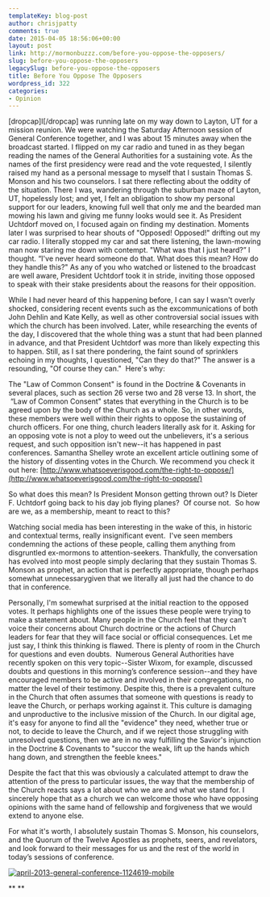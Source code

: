 ```yaml
---
templateKey: blog-post
author: chrisjpatty
comments: true
date: 2015-04-05 18:56:06+00:00
layout: post
link: http://mormonbuzzz.com/before-you-oppose-the-opposers/
slug: before-you-oppose-the-opposers
legacySlug: before-you-oppose-the-opposers
title: Before You Oppose The Opposers
wordpress_id: 322
categories:
- Opinion
---
```


[dropcap]I[/dropcap] was running late on my way down to Layton, UT for a mission reunion. We were watching the Saturday Afternoon session of General Conference together, and I was about 15 minutes away when the broadcast started. I flipped on my car radio and tuned in as they began reading the names of the General Authorities for a sustaining vote. As the names of the first presidency were read and the vote requested, I silently raised my hand as a personal message to myself that I sustain Thomas S. Monson and his two counselors. I sat there reflecting about the oddity of the situation. There I was, wandering through the suburban maze of Layton, UT, hopelessly lost; and yet, I felt an obligation to show my personal support for our leaders, knowing full well that only me and the bearded man mowing his lawn and giving me funny looks would see it. As President Uchtdorf moved on, I focused again on finding my destination. Moments later I was surprised to hear shouts of "Opposed! Opposed!" drifting out my car radio. I literally stopped my car and sat there listening, the lawn-mowing man now staring me down with contempt. "What was that I just heard?” I thought. “I've never heard someone do that. What does this mean? How do they handle this?" As any of you who watched or listened to the broadcast are well aware, President Uchtdorf took it in stride, inviting those opposed to speak with their stake presidents about the reasons for their opposition.

While I had never heard of this happening before, I can say I wasn't overly shocked, considering recent events such as the excommunications of both John Dehlin and Kate Kelly, as well as other controversial social issues with which the church has been involved. Later, while researching the events of the day, I discovered that the whole thing was a stunt that had been planned in advance, and that President Uchtdorf was more than likely expecting this to happen. Still, as I sat there pondering, the faint sound of sprinklers echoing in my thoughts, I questioned, "Can they do that?" The answer is a resounding, "Of course they can."  Here's why:

The "Law of Common Consent" is found in the Doctrine & Covenants in several places, such as section 26 verse two and 28 verse 13. In short, the  “Law of Common Consent" states that everything in the Church is to be agreed upon by the body of the Church as a whole. So, in other words, these members were well within their rights to oppose the sustaining of church officers. For one thing, church leaders literally ask for it. Asking for an opposing vote is not a ploy to weed out the unbelievers, it's a serious request, and such opposition isn't new--it has happened in past conferences. Samantha Shelley wrote an excellent article outlining some of the history of dissenting votes in the Church. We recommend you check it out here: [http://www.whatsoeverisgood.com/the-right-to-oppose/](http://www.whatsoeverisgood.com/the-right-to-oppose/)

So what does this mean? Is President Monson getting thrown out? Is Dieter F. Uchtdorf going back to his day job flying planes?  Of course not.  So how are we, as a membership, meant to react to this?

Watching social media has been interesting in the wake of this, in historic and contextual terms, really insignificant event.  I've seen members condemning the actions of these people, calling them anything from disgruntled ex-mormons to attention-seekers. Thankfully, the conversation has evolved into most people simply declaring that they sustain Thomas S. Monson as prophet, an action that is perfectly appropriate, though perhaps somewhat unnecessarygiven that we literally all just had the chance to do that in conference.

Personally, I'm somewhat surprised at the initial reaction to the opposed votes. It perhaps highlights one of the issues these people were trying to make a statement about. Many people in the Church feel that they can't voice their concerns about Church doctrine or the actions of Church leaders for fear that they will face social or official consequences. Let me just say, I think this thinking is flawed. There is plenty of room in the Church for questions and even doubts.  Numerous General Authorities have recently spoken on this very topic--Sister Wixom, for example, discussed doubts and questions in this morning’s conference session--and they have encouraged members to be active and involved in their congregations, no matter the level of their testimony. Despite this, there is a prevalent culture in the Church that often assumes that someone with questions is ready to leave the Church, or perhaps working against it. This culture is damaging and unproductive to the inclusive mission of the Church. In our digital age, it's easy for anyone to find all the "evidence" they need, whether true or not, to decide to leave the Church, and if we reject those struggling with unresolved questions, then we are in no way fulfilling the Savior's injunction in the Doctrine & Covenants to "succor the weak, lift up the hands which hang down, and strengthen the feeble knees."

Despite the fact that this was obviously a calculated attempt to draw the attention of the press to particular issues, the way that the membership of the Church reacts says a lot about who we are and what we stand for. I sincerely hope that as a church we can welcome those who have opposing opinions with the same hand of fellowship and forgiveness that we would extend to anyone else.

For what it's worth, I absolutely sustain Thomas S. Monson, his counselors, and the Quorum of the Twelve Apostles as prophets, seers, and revelators, and look forward to their messages for us and the rest of the world in today’s sessions of conference.

[![april-2013-general-conference-1124619-mobile](/img/april-2013-general-conference-1124619-mobile.jpg)](/img/april-2013-general-conference-1124619-mobile.jpg)

** **
